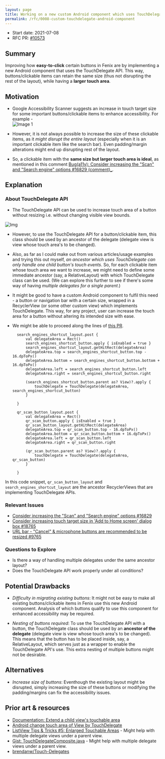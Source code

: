 ```yaml
---
layout: page
title: Working on a new custom Android component which uses TouchDelegate API to enhance accessibility
permalink: /rfc/0008-custom-touchdelegate-android-component
---
```


* Start date: 2021-07-08
* RFC PR: [#10573](https://github.com/mozilla-mobile/android-components/pull/10573)

## Summary

Improving how **easy-to-click** certain buttons in Fenix are by implementing a new Android component that uses the TouchDelegate API. This way, buttons/clickable items can retain the same size (thus not disrupting the rest of the layout), while having a **larger touch area**. 

## Motivation

* Google Accessibility Scanner suggests an increase in touch target size for some important buttons/clickable items to enhance accessibility. For example -  
![Image 1](https://user-images.githubusercontent.com/67039214/121003149-d19c9600-c7aa-11eb-990d-dd100cef51bf.png)  

* However, it is not always possible to increase the size of these clickable items, as it *might disrupt the entire layout* (especially when it is an important clickable item like the search bar). Even padding/margin alterations might end up disrupting rest of the layout.  

* So, a clickable item with the **same size but larger touch area is ideal**, as mentioned in this comment [Bug(a11y): Consider increasing the "Scan" and "Search engine" options #16829 (comment)_](https://github.com/mozilla-mobile/fenix/issues/16829#issuecomment-801464840).

## Explanation

### About TouchDelegate API

*  The TouchDelegate API can be used to increase touch area of a button without resizing i.e. without changing visible view bounds.  

![Img](https://user-images.githubusercontent.com/67039214/124944840-47ef1b00-e02b-11eb-89a3-caf3690e81c3.png)

* However, to use the TouchDelegate API for a button/clickable item, this class should be used by an ancestor of the delegate (delegate view is view whose touch area's to be changed).

* Also, as far as I could make out from various articles/usage examples and trying this out myself, _an ancestor which uses TouchDelegate can only handle one child button's touch events_. So, for each clickable item whose touch area we want to increase, we might need to define some immediate ancestor (say, a RelativeLayout) with which TouchDelegate class can be used. (We can explore this further to see if there's some way of having _multiple delegates for a single parent_.)

* It might be good to have a custom Android component to fulfil this need - a button or navigation bar with a certain size, wrapped in a RecyclerView (or some other custom view) which implements TouchDelegate. This way, for any project, user can increase the touch area for a button without altering its intended size with ease.

* We might be able to proceed along the lines of [this PR](https://github.com/mozilla-mobile/fenix/pull/19676).  

       
        search_engines_shortcut_layout.post {
            val delegateArea = Rect()
            search_engines_shortcut_button.apply { isEnabled = true }
            search_engines_shortcut_layout.getHitRect(delegateArea)
            delegateArea.top = search_engines_shortcut_button.top - 16.dpToPx()
            delegateArea.bottom = search_engines_shortcut_button.bottom + 16.dpToPx()
            delegateArea.left = search_engines_shortcut_button.left
            delegateArea.right = search_engines_shortcut_button.right

            (search_engines_shortcut_button.parent as? View)?.apply {
                touchDelegate = TouchDelegate(delegateArea, search_engines_shortcut_button)
            }

        }

        qr_scan_button_layout.post {
            val delegateArea = Rect()
            qr_scan_button.apply { isEnabled = true }
            qr_scan_button_layout.getHitRect(delegateArea)
            delegateArea.top = qr_scan_button.top - 16.dpToPx()
            delegateArea.bottom = qr_scan_button.bottom + 16.dpToPx()
            delegateArea.left = qr_scan_button.left
            delegateArea.right = qr_scan_button.right

            (qr_scan_button.parent as? View)?.apply {
                touchDelegate = TouchDelegate(delegateArea, qr_scan_button)
            }

        }

In this code snippet, `qr_scan_button_layout` and `search_engines_shortcut_layout` are the ancestor RecyclerViews that are implementing TouchDelegate APIs. 

### Relevant Issues

* [Consider increasing the "Scan" and "Search engine" options #16829](https://github.com/mozilla-mobile/fenix/issues/16829)
* [Consider increasing touch target size in 'Add to Home screen' dialog box #18765](https://github.com/mozilla-mobile/fenix/issues/18765) 
* [URL bar - "Cancel" & microphone buttons are recommended to be resized #9765](https://github.com/mozilla-mobile/fenix/issues/9765)  

### Questions to Explore

* Is there a way of handling multiple delegates under the same ancestor layout? 
* Does the TouchDelegate API work properly under all conditions?

## Potential Drawbacks

* _Difficulty in migrating existing buttons_:  It might not be easy to make all existing buttons/clickable items in Fenix use this new Android component. Analysis of which buttons qualify to use this component for enhanced accessibility may be required.

* _Nesting of buttons required_: To use the TouchDelegate API with a button, the TouchDelegate class should be used by an **ancestor of the delegate** (delegate view is view whose touch area's to be changed). This means that the button has to be placed inside, say, a RelativeLayout, which serves just as a wrapper to enable the TouchDelegate API's use. This extra nesting of multiple buttons might not be desirable. 

## Alternatives

* _Increase size of buttons_: Eventhough the existing layout might be disrupted, simply increasing the size of these buttons or modifying the padding/margins can fix the accessibility issues.

## Prior art & resources

* [Documentation: Extend a child view's touchable area](https://developer.android.com/training/gestures/viewgroup#delegate)
* [Android change touch area of View by TouchDelegate](https://medium.com/android-news/android-change-touch-area-of-view-by-touchdelegate-fc19f2a34021)
* [ListView Tips & Tricks #5: Enlarged Touchable Areas](https://cyrilmottier.com/2012/02/16/listview-tips-tricks-5-enlarged-touchable-areas/) - Might help with multiple delegate views under a parent view. 
* [Gist: TouchDelegateComposite.java](https://gist.github.com/kaiwinter/b277d4ccc2dfb3c15eb6) - Might help with multiple delegate views under a parent view. 
* [brendanw/Touch-Delegates](https://github.com/brendanw/Touch-Delegates/blob/master/src/com/brendan/touchdelegates/MyTouchDelegate.java)
